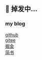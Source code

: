 <h2 align="left">🤔 掉发中...</h2> 

### my blog

[github](https://haveyuan.github.io/)    
[gitee](https://haveyuan.gitee.io/)    
[掘金](https://juejin.cn/user/1961184475480141)    
[简书](https://www.jianshu.com/u/2a2117d7cc5f)    


<!--
**HaveYuan/HaveYuan** is a ✨ _special_ ✨ repository because its `README.md` (this file) appears on your GitHub profile.

Here are some ideas to get you started:

- 🔭 I’m currently working on ...
- 🌱 I’m currently learning ...
- 👯 I’m looking to collaborate on ...
- 🤔 I’m looking for help with ...
- 💬 Ask me about ...
- 📫 How to reach me: ...
- 😄 Pronouns: ...
- ⚡ Fun fact: ...
-->
